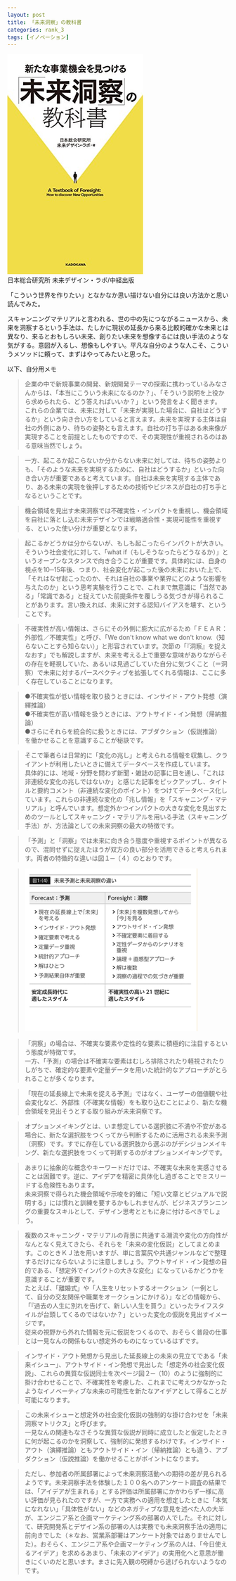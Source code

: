 ```yaml
---
layout: post
title: 「未来洞察」の教科書
categories: rank_3
tags: [イノベーション]
---
```


<div class="book"><div class="book_image"><a href="https://www.amazon.co.jp/dp/B01CN3VZW8"><img src="/images/foresight-text.jpg"></a></div><div class="book_info">日本総合研究所 未来デザイン・ラボ/中経出版</div><div class="clear"></div></div>

「こういう世界を作りたい」となかなか思い描けない自分には良い方法かと思い読んでみた。

スキャンニングマテリアルと言われる、世の中の先につながるニュースから、未来を洞察するという手法は、たしかに現状の延長から来る比較的確かな未来とは異なり、来るとおもしろい未来、創りたい未来を想像するには良い手法のような気がする。意図が入るし、想像もしやすい。平凡な自分のような人こそ、こういうメソッドに頼って、まずはやってみたいと思った。

以下、自分用メモ

<!--more-->

> 企業の中で新規事業の開発、新規開発テーマの探索に携わっているみなさんからは、「本当にこういう未来になるのか？」、「そういう説明を上役から求められたら、どう答えればいいか？」という発言をよく聞きます。  
> これらの企業では、未来に対して「未来が実現した場合に、自社はどうするか」という向き合い方をしていると言えます。未来を実現する主体は自社の外側にあり、待ちの姿勢とも言えます。自社の打ち手はある未来像が実現することを前提としたものですので、その実現性が重視されるのはある意味当然でしょう。

> 一方、起こるか起こらないか分からない未来に対しては、待ちの姿勢よりも、「そのような未来を実現するために、自社はどうするか」といった向き合い方が重要であると考えています。自社は未来を実現する主体であり、ある未来の実現を後押しするための技術やビジネスが自社の打ち手となるということです。

> 機会領域を見出す未来洞察では不確実性・インパクトを重視し、機会領域を自社に落とし込む未来デザインでは戦略適合性・実現可能性を重視する、といった使い分けが重要となります。
                
> 起こるかどうかは分からないが、もしも起こったらインパクトが大きい。  
> そういう社会変化に対して、「what if（もしそうなったらどうなるか）」というオープンなスタンスで向き合うことが重要です。具体的には、自身の視点を10─15年後、つまり、社会変化が起こった後の未来においた上で、「それはなぜ起こったのか、それは自社の事業や業界にどのような影響を与えたのか」という思考実験を行うことで、これまで無意識に「当然である」「常識である」と捉えていた前提条件を覆しうる気づきが得られることがあります。言い換えれば、未来に対する認知バイアスを壊す、ということです。
                

> 不確実性が高い情報は、さらにその外側に膨大に広がるため「ＦＥＡＲ：外部性／不確実性」と呼び、「We don't know what we don't know.（知らないことすら知らない）」と形容されています。次節の「『洞察』を捉えなおす」でも解説しますが、未来を考える上で重要な意味がありながらその存在を軽視していた、あるいは見過ごしていた自分に気づくこと（＝洞察）で未来に対するパースペクティブを拡張してくれる情報は、ここに多く存在していることになります。
                

> ●不確実性が低い情報を取り扱うときには、インサイド・アウト発想（演繹推論）  
> ●不確実性が高い情報を扱うときには、アウトサイド・イン発想（帰納推論）  
> ●さらにそれらを統合的に扱うときには、アブダクション（仮説推論） を働かせることを意識することが秘訣です。
                

> そこで筆者らは日常的に「変化の兆し」と考えられる情報を収集し、クライアントが利用したいときに備えてデータベースを作成しています。  
> 具体的には、地域・分野を問わず新聞・雑誌の記事に目を通し、「これは非連続な変化の兆しではないか」と感じた記事をピックアップし、タイトルと要約コメント（非連続な変化のポイント）をつけてデータベース化しています。これらの非連続な変化の「兆し情報」を「スキャニング・マテリアル」と呼んでいます。想定外かつインパクトの大きな変化を見出すためのツールとしてスキャニング・マテリアルを用いる手法（スキャニング手法）が、方法論としての未来洞察の最大の特徴です。

> 「予測」と「洞察」では未来に向き合う態度や重視するポイントが異なるので、混同せずに捉えたほうが双方の良い部分を活用できると考えられます。両者の特徴的な違いは図１─（４）のとおりです。

> ![](/images/foresight-text-1-4.png)

> 「洞察」の場合は、不確実な要素や定性的な要素に積極的に注目するという態度が特徴です。  
> 一方、「予測」の場合は不確実な要素はむしろ排除されたり軽視されたりしがちで、確定的な要素や定量データを用いた統計的なアプローチがとられることが多くなります。

> 「現在の延長線上で未来を捉える予測」ではなく、ユーザーの価値観や社会変化など、外部性（不確実な情報）をも取り込むことにより、新たな機会領域を見出そうとする取り組みが未来洞察です。

> オプションメイキングとは、いま想定している選択肢に不満や不安がある場合に、新たな選択肢をつくってから判断するために活用される未来予測（洞察）です。すでに存在している選択肢から選ぶのがデシジョンメイキング、新たな選択肢をつくって判断するのがオプションメイキングです。

> あまりに抽象的な概念やキーワードだけでは、不確実な未来を実感させることは困難です。逆に、アイデアを精密に具体化し過ぎることでミスリードする危険性もあります。  
> 未来洞察で得られた機会領域や示唆を的確に「短い文章とビジュアルで説明する」には慣れと訓練を要するかもしれませんが、ビジネスプランニングの重要なスキルとして、デザイン思考とともに身に付けるべきでしょう。
                
> 複数のスキャニング・マテリアルの背景に共通する潮流や変化の方向性がなんとなく見えてきたら、それらを「未来の変化仮説」としてまとめます。このときＫＪ法を用いますが、単に言葉尻や共通ジャンルなどで整理するだけにならないように注意しましょう。アウトサイド・イン発想の目的である、「想定外でインパクトの大きな変化」になっているかどうかを意識することが重要です。  
> たとえば、「離婚式」や「人生をリセットするオークション（一例として、自分の交友関係や職業をオークションにかける）」などの情報から、「『過去の人生に別れを告げて、新しい人生を買う』といったライフスタイルが台頭してくるのではないか？」といった変化の仮説を見出すイメージです。  
> 従来の視野から外れた情報を元に仮説をつくるので、おそらく普段の仕事とは一見なんの関係もない想定外のものになっているはずです。
                
> インサイド・アウト発想から見出した延長線上の未来の見立てである「未来イシュー」、アウトサイド・イン発想で見出した「想定外の社会変化仮説」、これらの異質な仮説同士を次ページ図２─（10）のように強制的に掛け合わせることで、不確実性を考慮した、これまでに考えつかなかったようなイノベーティブな未来の可能性を新たなアイデアとして得ることが可能になります。

> この未来イシューと想定外の社会変化仮説の強制的な掛け合わせを「未来洞察マトリクス」と呼びます。  
> 一見なんの関連もなさそうな異質な仮説が同時に成立したと仮定したときに何が起こるのかを洞察して、強制的に発想するわけです。インサイド・アウト（演繹推論）ともアウトサイド・イン（帰納推論）とも違う、アブダクション（仮説推論）を働かせることがポイントになります。

> ただし、参加者の所属部署によって未来洞察活動への期待の差が見られるようです。未来洞察手法を体験した１００名へのアンケート調査の結果では、「アイデアが生まれる」とする評価は所属部署にかかわらず一様に高い評価が見られたのですが、一方で実務への適用を想定したときに「本気になれない」「具体性がない」などのネガティブな意見を述べた人の大半が、エンジニア系と企画マーケティング系の部署の人でした。それに対して、研究開発系とデザイン系の部署の人は実務でも未来洞察手法の適用に前向きでした（＊なお、営業系部署はアンケート対象ではありませんでした）。おそらく、エンジニア系や企画マーケティング系の人は、「今日使えるアイデア」を求めるあまり、「未来のアイデア」の実用化へと意思が働きにくいのだと思います。まさに先入観の呪縛から逃げられないようなのです。

